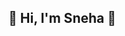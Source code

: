 ##  🌟 Hi, I'm Sneha   👋

<!--
**snehamourya23/snehamourya23** is a ✨ _special_ ✨ repository because its `README.md` (this file) appears on your GitHub profile.

Welcome to my GitHub profile! I'm a budding **Data Analyst** with a strong foundation in **data visualization, SQL, Python, and Excel**, along with a unique perspective from my **NEET UG academic background**. I love turning data into actionable insights and combining analytical thinking with problem-solving skills.

---

## 💼 About Me
- Aspiring Data Analyst with hands-on experience in **Python (Pandas, NumPy, Matplotlib, Seaborn)** and **SQL**.
- Strong foundation in **statistics, data cleaning, and exploratory data analysis (EDA)**.
- Passionate about bridging the gap between **data analytics** and **real-world problem-solving**.
- NEET UG student, showcasing **discipline, focus, and analytical thinking**.

---

## 🛠️ Skills
- **Data Analytics:** Data cleaning, EDA, data visualization, hypothesis testing  
- **Programming:** Python, SQL, R (optional if you know it)  
- **Tools & Technologies:** Excel, Power BI, Tableau, Jupyter Notebook, Google Sheets  
- **Soft Skills:** Problem-solving, critical thinking, attention to detail, time management  

---

## 📂 Projects
### 1. NASA Space Missions Data Analysis
- Analyzed historical space missions to find trends in launch success rates and mission costs.
- Tools used: Python, Pandas, Matplotlib, Seaborn.

### 2. [Your Project Name]
- Short description of the project, insights gained, and tools used.

*More projects coming soon…*

---

## 📈 GitHub Stats
![Sneha's GitHub Stats](https://github-readme-stats.vercel.app/api?username=your-github-username&show_icons=true&theme=radical)

---

## 📫 Connect with Me
- LinkedIn: [Your LinkedIn](https://linkedin.com/in/yourprofile)  
- Email: your.email@example.com

---

*"Data is the new medicine, and insights are the cure."*  



-->
